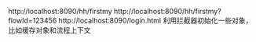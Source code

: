 http://localhost:8090/hh/firstmy
http://localhost:8090/hh/firstmy?flowId=123456
http://localhost:8090/login.html
利用拦截器初始化一些对象，比如缓存对象和流程上下文